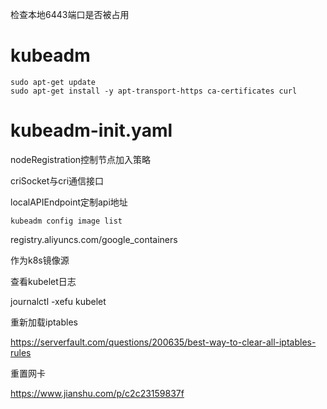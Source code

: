 检查本地6443端口是否被占用

# kubeadm

```shell
sudo apt-get update
sudo apt-get install -y apt-transport-https ca-certificates curl
```

# kubeadm-init.yaml

nodeRegistration控制节点加入策略

criSocket与cri通信接口

localAPIEndpoint定制api地址

```
kubeadm config image list
```

registry.aliyuncs.com/google_containers

作为k8s镜像源

查看kubelet日志

journalctl -xefu kubelet

重新加载iptables

https://serverfault.com/questions/200635/best-way-to-clear-all-iptables-rules

重置网卡

https://www.jianshu.com/p/c2c23159837f